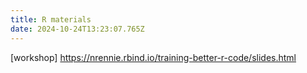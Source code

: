 ```yaml
---
title: R materials
date: 2024-10-24T13:23:07.765Z
---
```


[workshop] https://nrennie.rbind.io/training-better-r-code/slides.html